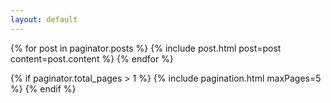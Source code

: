 ```yaml
--- 
layout: default 
--- 
```


<!-- This loops through the paginated posts -->
{% for post in paginator.posts %}
  {% include post.html post=post content=post.content %}
{% endfor %}

{% if paginator.total_pages > 1 %}
    {% include pagination.html maxPages=5 %}
{% endif %}
